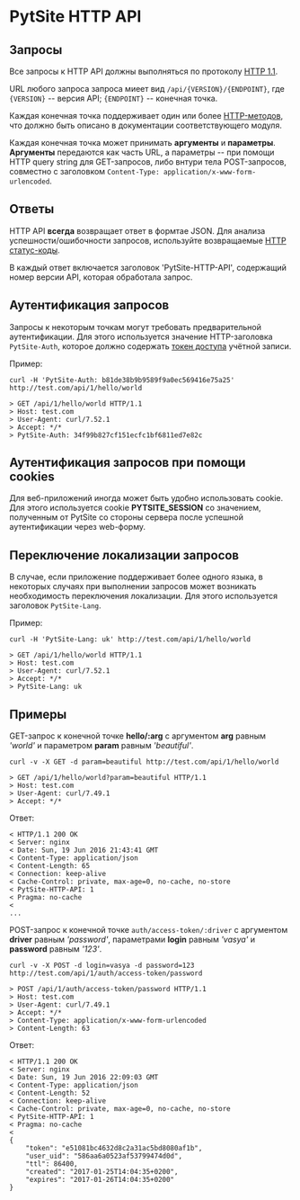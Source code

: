 # PytSite HTTP API

## Запросы

Все запросы к HTTP API должны выполняться по протоколу [HTTP 1.1](https://tools.ietf.org/html/rfc2616).

URL любого запроса запроса миеет вид `/api/{VERSION}/{ENDPOINT}`, где `{VERSION}` -- версия API; `{ENDPOINT}` -- 
конечная точка.

Каждая конечная точка поддерживает один или более [HTTP-методов](https://tools.ietf.org/html/rfc2616#section-9), что 
должно быть описано в документации соответствующего модуля. 

Каждая конечная точка может принимать **аргументы** и **параметры**. **Аргументы** передаются как часть URL, а 
параметры -- при помощи HTTP query string для GET-запросов, либо внтури тела POST-запросов, совместно с заголовком 
`Content-Type: application/x-www-form-urlencoded`.


## Ответы

HTTP API **всегда** возвращает ответ в формтае JSON. Для анализа успешности/ошибочности запросов, используйте 
возвращаемые [HTTP статус-коды](https://tools.ietf.org/html/rfc2616#section-10).

В каждый ответ включается заголовок 'PytSite-HTTP-API', содержащий номер версии API, которая обработала запрос.


## Аутентификация запросов

Запросы к некоторым точкам могут требовать предварительной аутентификации. Для этого используется значение 
HTTP-заголовка `PytSite-Auth`, которое должно содержать [токен доступа](../../../auth/doc/ru/http_api.md) учётной 
записи.

Пример:

```
curl -H 'PytSite-Auth: b81de38b9b9589f9a0ec569416e75a25' http://test.com/api/1/hello/world
```

```
> GET /api/1/hello/world HTTP/1.1
> Host: test.com
> User-Agent: curl/7.52.1
> Accept: */*
> PytSite-Auth: 34f99b827cf151ecfc1bf6811ed7e82c
```


## Аутентификация запросов при помощи cookies

Для веб-приложений иногда может быть удобно использовать cookie. Для этого используется cookie **PYTSITE_SESSION** со 
значением, полученным от PytSite со стороны сервера после успешной аутентификации через web-форму. 


## Переключение локализации запросов

В случае, если приложение поддерживает более одного языка, в некоторых случаях при выполнении запросов может возникать 
необходимость переключения локализации. Для этого используется заголовок `PytSite-Lang`.
  
Пример:

```
curl -H 'PytSite-Lang: uk' http://test.com/api/1/hello/world
```

```
> GET /api/1/hello/world HTTP/1.1
> Host: test.com
> User-Agent: curl/7.52.1
> Accept: */*
> PytSite-Lang: uk
```


## Примеры

GET-запрос к конечной точке **hello/:arg** c аргументом **arg** равным  *'world'* и параметром **param** равным 
*'beautiful'*.

```
curl -v -X GET -d param=beautiful http://test.com/api/1/hello/world
```

```
> GET /api/1/hello/world?param=beautiful HTTP/1.1
> Host: test.com
> User-Agent: curl/7.49.1
> Accept: */*
```


Ответ:

```
< HTTP/1.1 200 OK
< Server: nginx
< Date: Sun, 19 Jun 2016 21:43:41 GMT
< Content-Type: application/json
< Content-Length: 65
< Connection: keep-alive
< Cache-Control: private, max-age=0, no-cache, no-store
< PytSite-HTTP-API: 1
< Pragma: no-cache
<
...
```


POST-запрос к конечной точке `auth/access-token/:driver` с аргументом **driver** равным *'password'*, параметрами 
**login** равным *'vasya'* и **password** равным *'123'*.

```
curl -v -X POST -d login=vasya -d password=123 http://test.com/api/1/auth/access-token/password
```

```
> POST /api/1/auth/access-token/password HTTP/1.1
> Host: test.com
> User-Agent: curl/7.49.1
> Accept: */*
> Content-Type: application/x-www-form-urlencoded
> Content-Length: 63
```


Ответ:

```
< HTTP/1.1 200 OK
< Server: nginx
< Date: Sun, 19 Jun 2016 22:09:03 GMT
< Content-Type: application/json
< Content-Length: 52
< Connection: keep-alive
< Cache-Control: private, max-age=0, no-cache, no-store
< PytSite-HTTP-API: 1
< Pragma: no-cache
< 
{
    "token": "e51081bc4632d8c2a31ac5bd8080af1b",
    "user_uid": "586aa6a0523af53799474d0d",
    "ttl": 86400,
    "created": "2017-01-25T14:04:35+0200",
    "expires": "2017-01-26T14:04:35+0200"
}
```

